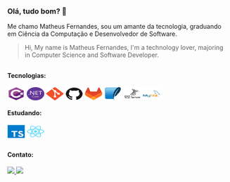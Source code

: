 ### Olá, tudo bom? 👋
Me chamo Matheus Fernandes, sou um amante da tecnologia, graduando em Ciência da Computação e Desenvolvedor de Software.
> Hi, My name is Matheus Fernandes, I'm a technology lover, majoring in Computer Science and Software Developer. <br />



##

#### Tecnologias:

<div style="display: inline_block">
	<img align="center" height="30" width="40" src="https://raw.githubusercontent.com/devicons/devicon/master/icons/csharp/csharp-original.svg">
	<img align="center" height="30" width="40" src="https://raw.githubusercontent.com/devicons/devicon/master/icons/dotnetcore/dotnetcore-original.svg">
	<img align="center" height="30" width="40" src="https://raw.githubusercontent.com/devicons/devicon/master/icons/git/git-original.svg">
	<img align="center" height="30" width="40" src="https://raw.githubusercontent.com/devicons/devicon/master/icons/github/github-original.svg">
	<img align="center" height="30" width="40" src="https://raw.githubusercontent.com/devicons/devicon/master/icons/gitlab/gitlab-original.svg">
	<img align="center" height="30" width="40" src="https://raw.githubusercontent.com/devicons/devicon/master/icons/sqlite/sqlite-original.svg">
	<img align="center" height="30" width="40" src="https://raw.githubusercontent.com/devicons/devicon/master/icons/microsoftsqlserver/microsoftsqlserver-plain-wordmark.svg">
	<img align="center" height="30" width="40" src="https://raw.githubusercontent.com/devicons/devicon/master/icons/mysql/mysql-original-wordmark.svg">
</div>

#### Estudando:

<div style="display: inline_block">
	<img align="center" height="30" width="40" src="https://raw.githubusercontent.com/devicons/devicon/master/icons/typescript/typescript-original.svg">
	<img align="center" height="30" width="40" src="https://raw.githubusercontent.com/devicons/devicon/master/icons/react/react-original.svg">
</div>

##

#### Contato:

<div> 
  <a href="https://www.linkedin.com/in/matheus-fernandes-cafepng/" target="_blank">
    <img src="https://img.shields.io/badge/-LinkedIn-%230077B5?style=for-the-badge&logo=linkedin&logoColor=white" target="_blank">
  </a>  
  <a href = "mailto:matheusfernandesofc@gmail.com">
    <img src="https://img.shields.io/badge/-Gmail-%23333?style=for-the-badge&logo=gmail&logoColor=white" target="_blank">
  </a>
</div>

